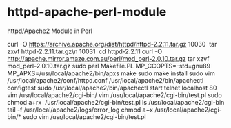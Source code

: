 # httpd-apache-perl-module
httpd/Apache2 Module in Perl

curl -O https://archive.apache.org/dist/httpd/httpd-2.2.11.tar.gz
10030  tar zxvf httpd-2.2.11.tar.gz\n
10031  cd httpd-2.2.11
curl -O http://apache.mirror.amaze.com.au/perl/mod_perl-2.0.10.tar.gz
tar xzvf mod_perl-2.0.10.tar.gz
sudo perl Makefile.PL MP_CCOPTS=-std=gnu89 MP_APXS=/usr/local/apache2/bin/apxs
make
sudo make install
sudo vim /usr/local/apache2/conf/httpd.conf
/usr/local/apache2/bin/apachectl configtest
sudo /usr/local/apache2/bin/apachectl start
telnet localhost 80
vim /usr/local/apache2/cgi-bin/
vim /usr/local/apache2/cgi-bin/test.pl
sudo chmod a+rx  /usr/local/apache2/cgi-bin/test.pl
ls /usr/local/apache2/cgi-bin
tail -f /usr/local/apache2/logs/error_log
chmod a+x /usr/local/apache2/cgi-bin/*
sudo vim /usr/local/apache2/cgi-bin/test.pl